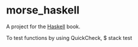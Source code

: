 # morse_haskell

A project for the [Haskell](http://haskellbook.com) book.

To test functions by using QuickCheck, $ stack test
